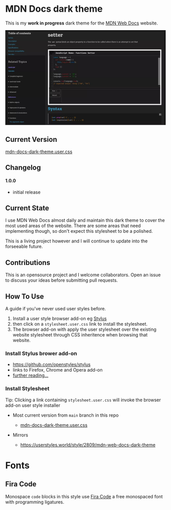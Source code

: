 # MDN Docs dark theme

This is my __work in progress__ dark theme for the [MDN Web Docs](https://developer.mozilla.org/en-US/) website.

![alt text](./images/example.jpg "example of how this theme looks")

## Current Version

[mdn-docs-dark-theme.user.css](https://github.com/subz390/mdn-docs-dark-theme/raw/main/mdn-docs-dark-theme.user.css)

## Changelog

#### 1.0.0
- initial release


## Current State

I use MDN Web Docs almost daily and maintain this dark theme to cover the most used areas of the website.  There are some areas that need implementing though, so don't expect this stylesheet to be a polished.

This is a living project however and I will continue to update into the forseeable future.

## Contributions

This is an opensource project and I welcome collaborators.  Open an issue to discuss your ideas before submitting pull requests.

## How To Use

A guide if you've never used user styles before.

1. Install a user style browser add-on eg [Stylus](https://github.com/openstyles/stylus)
2. then click on a `stylesheet.user.css` link to install the stylesheet.
3. The browser add-on with apply the user stylesheet over the existing website stylesheet through CSS inheritence when browsing that website.

### Install Stylus brower add-on
  - https://github.com/openstyles/stylus
  - links to Firefox, Chrome and Opera add-on
  - [further reading...](https://github.com/openstyles/stylus/wiki/Usercss#how-do-i-install-usercss)

### Install Stylesheet 

Tip: Clicking a link containing `stylesheet.user.css` will invoke the browser add-on user style installer

- Most current version from `main` branch in this repo
  - [mdn-docs-dark-theme.user.css](https://github.com/subz390/mdn-docs-dark-theme/raw/main/mdn-docs-dark-theme.user.css)

- Mirrors
  - https://userstyles.world/style/2809/mdn-web-docs-dark-theme

# Fonts

## Fira Code

Monospace `code` blocks in this style use [Fira Code](https://github.com/tonsky/FiraCode) a free monospaced font with programming ligatures.
